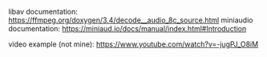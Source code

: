 libav documentation: https://ffmpeg.org/doxygen/3.4/decode__audio_8c_source.html
miniaudio documentation: https://miniaud.io/docs/manual/index.html#Introduction

video example (not mine): https://www.youtube.com/watch?v=-jugPJ_O8iM
